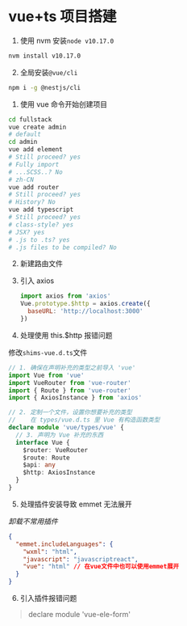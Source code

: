 # vue+ts 项目搭建

1. 使用 nvm 安装`node v10.17.0`

```bash
nvm install v10.17.0
```

2. 全局安装`@vue/cli`

```bash
npm i -g @nestjs/cli
```

1. 使用 vue 命令开始创建项目

```bash
cd fullstack
vue create admin
# default
cd admin
vue add element
# Still proceed? yes
# Fully import
# ...SCSS..? No
# zh-CN
vue add router
# Still proceed? yes
# History? No
vue add typescript
# Still proceed? yes
# class-style? yes
# JSX? yes
# .js to .ts? yes
# .js files to be compiled? No
```

2. 新建路由文件
3. 引入 axios

   ```js
   import axios from 'axios'
   Vue.prototype.$http = axios.create({
     baseURL: 'http://localhost:3000'
   })
   ```

4. 处理使用 this.\$http 报错问题

修改`shims-vue.d.ts`文件

```ts
// 1. 确保在声明补充的类型之前导入 'vue'
import Vue from 'vue'
import VueRouter from 'vue-router'
import { Route } from 'vue-router'
import { AxiosInstance } from 'axios'

// 2. 定制一个文件，设置你想要补充的类型
//    在 types/vue.d.ts 里 Vue 有构造函数类型
declare module 'vue/types/vue' {
  // 3. 声明为 Vue 补充的东西
  interface Vue {
    $router: VueRouter
    $route: Route
    $api: any
    $http: AxiosInstance
  }
}
```

5. 处理插件安装导致 emmet 无法展开

_卸载不常用插件_

```json
{
  "emmet.includeLanguages": {
    "wxml": "html",
    "javascript": "javascriptreact",
    "vue": "html" // 在vue文件中也可以使用emmet展开
  }
}
```

6. 引入插件报错问题

> declare module 'vue-ele-form'
